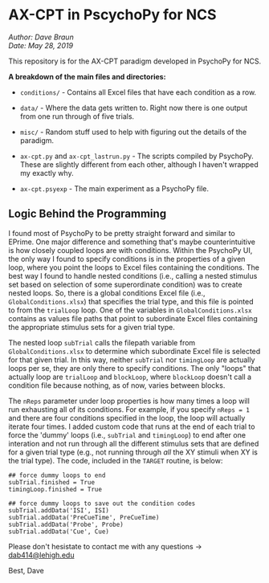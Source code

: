 # AX-CPT in PscychoPy for NCS

*Author: Dave Braun*  
*Date: May 28, 2019*  

This repository is for the AX-CPT paradigm developed in PsychoPy for NCS.  

**A breakdown of the main files and directories:**  

- `conditions/` - Contains all Excel files that have each condition as a row.  
- `data/` - Where the data gets written to. Right now there is one output from one run through of five trials.  
- `misc/` - Random stuff used to help with figuring out the details of the paradigm.  

- `ax-cpt.py` and `ax-cpt_lastrun.py` - The scripts compiled by PsychoPy. These are slightly different from each other, although I haven't wrapped my exactly why.
- `ax-cpt.psyexp` - The main experiment as a PsychoPy file.

## Logic Behind the Programming

I found most of PsychoPy to be pretty straight forward and similar to EPrime. One major difference and something that's maybe counterintuitive is how closely coupled loops are with conditions. Within the PsychoPy UI, the only way I found to specify conditions is in the properties of a given loop, where you point the loops to Excel files containing the conditions. The best way I found to handle nested conditions (i.e., calling a nested stimulus set based on selection of some superordinate condition) was to create nested loops. So, there is a global conditions Excel file (i.e., `GlobalConditions.xlsx`) that specifies the trial type, and this file is pointed to from the `trialLoop` loop. One of the variables in `GlobalConditions.xlsx` contains as values file paths that point to subordinate Excel files containing the appropriate stimulus sets for a given trial type.  

The nested loop `subTrial` calls the filepath variable from `GlobalConditions.xlsx` to determine which subordinate Excel file is selected for that given trial. In this way, neither `subTrial` nor `timingLoop` are actually loops per se, they are only there to specify conditions. The only "loops" that actually loop are `trialLoop` and `blockLoop`, where `blockLoop` doesn't call a condition file because nothing, as of now, varies between blocks.  

The `nReps` parameter under loop properties is how many times a loop will run exhausting all of its conditions. For example, if you specify `nReps = 1` and there are four conditions specified in the loop, the loop will actually iterate four times. I added custom code that runs at the end of each trial to force the 'dummy' loops (i.e., `subTrial` and `timingLoop`) to end after one interation and not run through all the different stimulus sets that are defined for a given trial type (e.g., not running through *all* the XY stimuli when XY is the trial type). The code, included in the `TARGET` routine, is below:  

```
## force dummy loops to end
subTrial.finished = True
timingLoop.finished = True

## force dummy loops to save out the condition codes
subTrial.addData('ISI', ISI)
subTrial.addData('PreCueTime', PreCueTime)
subTrial.addData('Probe', Probe)
subTrial.addData('Cue', Cue)

```

Please don't hesistate to contact me with any questions -> dab414@lehigh.edu

Best,
Dave